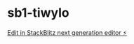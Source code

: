 # sb1-tiwylo

[Edit in StackBlitz next generation editor ⚡️](https://stackblitz.com/~/github.com/Harg500/sb1-tiwylo)
